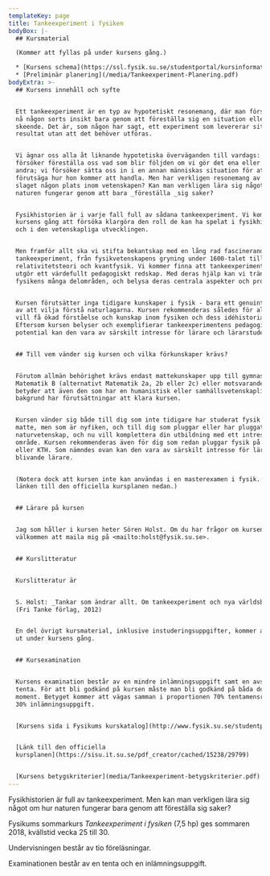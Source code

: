 ```yaml
---
templateKey: page
title: Tankeexperiment i fysiken
bodyBox: |-
  ## Kursmaterial

  (Kommer att fyllas på under kursens gång.)

  * [Kursens schema](https://ssl.fysik.su.se/studentportal/kursinformation/schema/makepdf.php?kurs=FK1021)
  * [Preliminär planering](/media/Tankeexperiment-Planering.pdf)
bodyExtra: >-
  ## Kursens innehåll och syfte


  Ett tankeexperiment är en typ av hypotetiskt resonemang, där man försöker att
  nå någon sorts insikt bara genom att föreställa sig en situation eller ett
  skeende. Det är, som någon har sagt, ett experiment som levererar sitt
  resultat utan att det behöver utföras. 


  Vi ägnar oss alla åt liknande hypotetiska överväganden till vardags: vi
  försöker föreställa oss vad som blir följden om vi gör det ena eller det
  andra; vi försöker sätta oss in i en annan människas situation för att
  förutsäga hur hon kommer att handla. Men har verkligen resonemang av det här
  slaget någon plats inom vetenskapen? Kan man verkligen lära sig något om hur
  naturen fungerar genom att bara _föreställa _sig saker? 


  Fysikhistorien är i varje fall full av sådana tankeexperiment. Vi kommer under
  kursens gång att försöka klargöra den roll de kan ha spelat i fysikhistorien
  och i den vetenskapliga utvecklingen. 


  Men framför allt ska vi stifta bekantskap med en lång rad fascinerande
  tankeexperiment, från fysikvetenskapens gryning under 1600-talet till
  relativitetsteori och kvantfysik. Vi kommer finna att tankeexperimenten ofta
  utgör ett värdefullt pedagogiskt redskap. Med deras hjälp kan vi tränga in i
  fysikens många delområden, och belysa deras centrala aspekter och problem. 


  Kursen förutsätter inga tidigare kunskaper i fysik - bara ett genuint intresse
  av att vilja förstå naturlagarna. Kursen rekommenderas således för alla som
  vill få ökad förståelse och kunskap inom fysiken och dess idéhistoria.
  Eftersom kursen belyser och exemplifierar tankeexperimentens pedagogiska
  potential kan den vara av särskilt intresse för lärare och lärarstuderande. 


  ## Till vem vänder sig kursen och vilka förkunskaper krävs?


  Förutom allmän behörighet krävs endast mattekunskaper upp till gymnasiets
  Matematik B (alternativt Matematik 2a, 2b eller 2c) eller motsvarande. Det
  betyder att även den som har en humanistisk eller samhällsvetenskaplig
  bakgrund har förutsättningar att klara kursen. 


  Kursen vänder sig både till dig som inte tidigare har studerat fysik och
  matte, men som är nyfiken, och till dig som pluggar eller har pluggat
  naturvetenskap, och nu vill komplettera din utbildning med ett intressant
  område. Kursen rekommenderas även för dig som redan pluggar fysik på Fysikum
  eller KTH. Som nämndes ovan kan den vara av särskilt intresse för lärare eller
  blivande lärare. 


  (Notera dock att kursen inte kan användas i en masterexamen i fysik. Se vidare
  länken till den officiella kursplanen nedan.) 


  ## Lärare på kursen


  Jag som håller i kursen heter Sören Holst. Om du har frågor om kursen är du
  välkommen att maila mig på <mailto:holst@fysik.su.se>. 


  ## Kurslitteratur


  Kurslitteratur är 


  S. Holst: _Tankar som ändrar allt. Om tankeexperiment och nya världsbilder_
  (Fri Tanke förlag, 2012) 


  En del övrigt kursmaterial, inklusive instuderingsuppgifter, kommer att delas
  ut under kursens gång. 


  ## Kursexamination


  Kursens examination består av en mindre inlämningsuppgift samt en avslutande
  tenta. För att bli godkänd på kursen måste man bli godkänd på båda dessa
  moment. Betyget kommer att vägas samman i proportionen 70% tentamensresultat,
  30% inlämningsuppgift. 


  [Kursens sida i Fysikums kurskatalog](http://www.fysik.su.se/studentportal/kursinformation/schema/kursfakta.php?kurs=FK1021)


  [Länk till den officiella
  kursplanen](https://sisu.it.su.se/pdf_creator/cached/15238/29799)


  [Kursens betygskriterier](media/Tankeexperiment-betygskriterier.pdf)
---
```

Fysikhistorien är full av tankeexperiment. Men kan man verkligen lära sig något om hur naturen fungerar bara genom att föreställa sig saker?

Fysikums sommarkurs _Tankeexperiment i fysiken_ (7,5 hp) ges sommaren 2018, kvällstid vecka 25 till 30. 

Undervisningen består av tio föreläsningar. 

Examinationen består av en tenta och en inlämningsuppgift.
